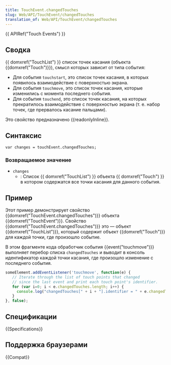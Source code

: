 ```yaml
---
title: TouchEvent.changedTouches
slug: Web/API/TouchEvent/changedTouches
translation_of: Web/API/TouchEvent/changedTouches
---
```


{{ APIRef("Touch Events") }}

## Сводка

{{ domxref("TouchList") }} список точек касания (объекта {{domxref("Touch")}}), смысл которых зависит от типа события:

- Для события `touchstart`, это список точек касания, в которых появилось взаимодействие с поверхностью экрана.
- Для события `touchmove`, это список точек касания, которые изменились с момента последнего события.
- Для события `touchend`, это список точек касания, на которых прекратилось взаимодействие с поверхностью экрана (т. е. набор точек, где прервалось касание пальцами).

Это свойство предназначено {{readonlyInline}}.

## Синтаксис

```
var changes = touchEvent.changedTouches;
```

### Возвращаемое значение

- `changes`
  - : Список {{ domxref("TouchList") }} объекта {{ domxref("Touch") }} в котором содержатся все точки касания для данного события.

## Пример

Этот пример демонстрирует свойство {{domxref("TouchEvent.changedTouches")}} объекта {{domxref("TouchEvent")}}. Свойство {{domxref("TouchEvent.changedTouches")}} это — объект {{domxref("TouchList")}}, который содержит объект {{domxref("Touch")}} для каждой точки, где произошло событие.

В этом фрагменте кода обработчик события {{event("touchmove")}} выполняет перебор списка `changedTouches` и выводит в консоль идентификатор каждой точки касания, где произошло изменение с последнего события.

```js
someElement.addEventListener('touchmove', function(e) {
   // Iterate through the list of touch points that changed
   // since the last event and print each touch point's identifier.
   for (var i=0; i < e.changedTouches.length; i++) {
     console.log("changedTouches[" + i + "].identifier = " + e.changedTouches[i].identifier);
   }
}, false);
```

## Спецификации

{{Specifications}}

## Поддержка браузерами

{{Compat}}
